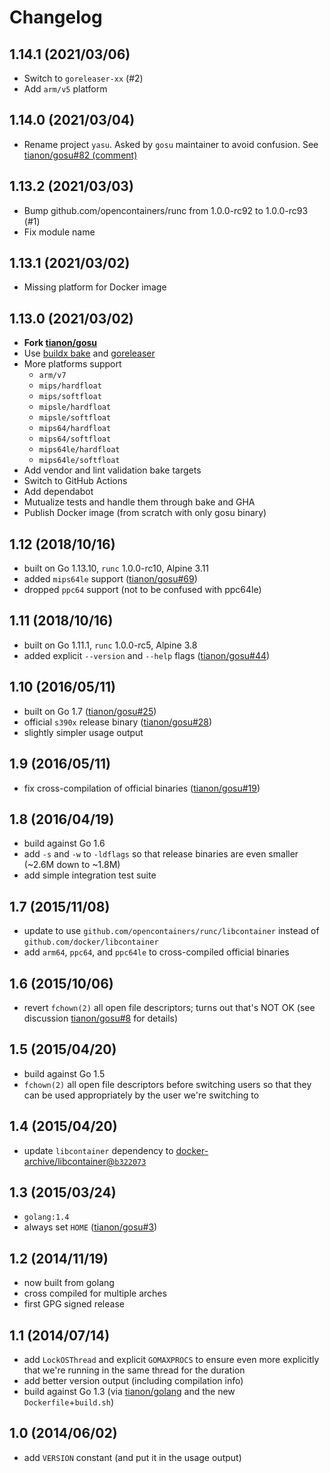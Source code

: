 # Changelog

## 1.14.1 (2021/03/06)

* Switch to `goreleaser-xx` (#2)
* Add `arm/v5` platform

## 1.14.0 (2021/03/04)

* Rename project `yasu`. Asked by `gosu` maintainer to avoid confusion. See [tianon/gosu#82 (comment)](https://github.com/tianon/gosu/pull/82#issuecomment-790874961)

## 1.13.2 (2021/03/03)

* Bump github.com/opencontainers/runc from 1.0.0-rc92 to 1.0.0-rc93 (#1)
* Fix module name

## 1.13.1 (2021/03/02)

* Missing platform for Docker image

## 1.13.0 (2021/03/02)

* **Fork [tianon/gosu](https://github.com/tianon/gosu/issues/69)**
* Use [buildx bake](https://github.com/docker/buildx) and [goreleaser](https://goreleaser.com/)
* More platforms support
  * `arm/v7`
  * `mips/hardfloat`
  * `mips/softfloat`
  * `mipsle/hardfloat`
  * `mipsle/softfloat`
  * `mips64/hardfloat`
  * `mips64/softfloat`
  * `mips64le/hardfloat`
  * `mips64le/softfloat`
* Add vendor and lint validation bake targets
* Switch to GitHub Actions
* Add dependabot
* Mutualize tests and handle them through bake and GHA
* Publish Docker image (from scratch with only gosu binary)

## 1.12 (2018/10/16)

* built on Go 1.13.10, `runc` 1.0.0-rc10, Alpine 3.11
* added `mips64le` support ([tianon/gosu#69](https://github.com/tianon/gosu/issues/69))
* dropped `ppc64` support (not to be confused with ppc64le)

## 1.11 (2018/10/16)

* built on Go 1.11.1, `runc` 1.0.0-rc5, Alpine 3.8
* added explicit `--version` and `--help` flags ([tianon/gosu#44](https://github.com/tianon/gosu/issues/44))

## 1.10 (2016/05/11)

* built on Go 1.7 ([tianon/gosu#25](https://github.com/tianon/gosu/issues/25))
* official `s390x` release binary ([tianon/gosu#28](https://github.com/tianon/gosu/issues/28))
* slightly simpler usage output

## 1.9 (2016/05/11)

* fix cross-compilation of official binaries ([tianon/gosu#19](https://github.com/tianon/gosu/issues/19))

## 1.8 (2016/04/19)

* build against Go 1.6
* add `-s` and `-w` to `-ldflags` so that release binaries are even smaller (~2.6M down to ~1.8M)
* add simple integration test suite

## 1.7 (2015/11/08)

* update to use `github.com/opencontainers/runc/libcontainer` instead of `github.com/docker/libcontainer`
* add `arm64`, `ppc64`, and `ppc64le` to cross-compiled official binaries

## 1.6 (2015/10/06)

* revert `fchown(2)` all open file descriptors; turns out that's NOT OK (see discussion [tianon/gosu#8](https://github.com/tianon/gosu/issues/8) for details)

## 1.5 (2015/04/20)

* build against Go 1.5
* `fchown(2)` all open file descriptors before switching users so that they can be used appropriately by the user we're switching to

## 1.4 (2015/04/20)

* update `libcontainer` dependency to [docker-archive/libcontainer@`b322073`](https://github.com/docker-archive/libcontainer/commit/b322073f27b0e9e60b2ab07eff7f4e96a24cb3f9)

## 1.3 (2015/03/24)

* `golang:1.4`
* always set `HOME` ([tianon/gosu#3](https://github.com/tianon/gosu/issues/3))

## 1.2 (2014/11/19)

* now built from golang
* cross compiled for multiple arches
* first GPG signed release

## 1.1 (2014/07/14)

* add `LockOSThread` and explicit `GOMAXPROCS` to ensure even more explicitly that we're running in the same thread for the duration
* add better version output (including compilation info)
* build against Go 1.3 (via [tianon/golang](https://registry.hub.docker.com/u/tianon/golang/) and the new `Dockerfile`+`build.sh`)

## 1.0 (2014/06/02)

* add `VERSION` constant (and put it in the usage output)
